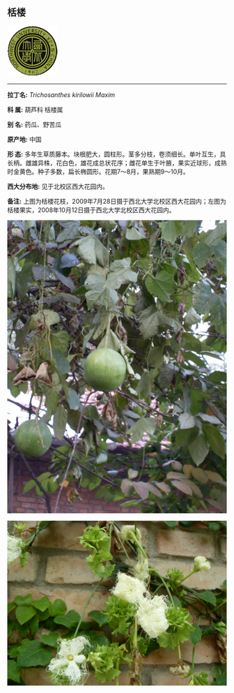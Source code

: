 ## 栝楼

![西北大学校园网络植物志](JPG/nwu.gif)

---

**拉丁名:**  _Trichosanthes kirilowii Maxim_

**科 属:** 葫芦科 栝楼属

**别 名:** 药瓜、野苦瓜

**原产地:** 中国

**形  态:** 多年生草质藤本。块根肥大，圆柱形。茎多分枝，卷须细长。单叶互生，具长柄。雌雄异株，花白色，雄花成总状花序；雌花单生于叶腋，果实近球形，成熟时金黄色。种子多数，扁长椭圆形。花期7～8月，果熟期9～10月。　　　

**西大分布地:** 见于北校区西大花园内。

**备注:** 上图为栝楼花枝，2009年7月28日摄于西北大学北校区西大花园内；左图为栝楼果实，2008年10月12日摄于西北大学北校区西大花园内。

![栝楼](JPG/栝楼.JPG) 

![栝楼](JPG/栝楼1.JPG) 

